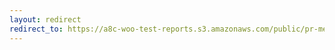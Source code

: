 ```yaml
---
layout: redirect
redirect_to: https://a8c-woo-test-reports.s3.amazonaws.com/public/pr-merge/37791/e2e/index.html
---
```

